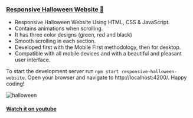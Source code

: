### [Responsive Halloween Website 🎃](https://github.com/bedimcode/responsive-halloween-website)

- Responsive Halloween Website Using HTML, CSS & JavaScript.
- Contains animations when scrolling.
- It has three color designs (green, red and black)
- Smooth scrolling in each section.
- Developed first with the Mobile First methodology, then for desktop.
- Compatible with all mobile devices and with a beautiful and pleasant user interface.

To start the development server run `npm start responsive-halloween-website`. Open your browser and navigate to http://localhost:4200/. Happy coding!

![halloween](/preview.png)

#### [Watch it on youtube](https://youtu.be/lgo1CEPZoxg)
